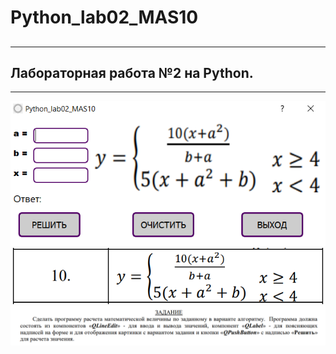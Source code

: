 # Python_lab02_MAS10<h2>
___
## Лабораторная работа №2 на Python.
___

![Screenshot](pictures/screenshot.PNG)
![Variant](pictures/Variant.PNG)
![Zadanie](pictures/zadanie.PNG)

